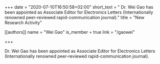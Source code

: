 +++
date = "2020-07-10T16:50:58+02:00"
short_text = " Dr. Wei Gao has been appointed as Associate Editor for Electronics Letters (Internationally renowned peer-reviewed rapid-communication journal)."
title = "New Research Activity"

[[authors]]
    name = "Wei Gao"
    is_member = true
    link = "/gaowei"

+++

Dr. Wei Gao has been appointed as Associate Editor for Electronics Letters (Internationally renowned peer-reviewed rapid-communication journal).


